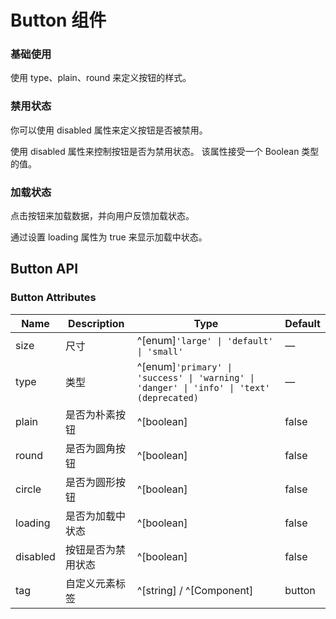 # Button 组件

### 基础使用

使用 type、plain、round 来定义按钮的样式。

<preview path="../examples/button/button.vue" ></preview>

### 禁用状态

你可以使用 disabled 属性来定义按钮是否被禁用。

使用 disabled 属性来控制按钮是否为禁用状态。 该属性接受一个 Boolean 类型的值。
<preview path="../examples/button/button-disable.vue" ></preview>

### 加载状态

点击按钮来加载数据，并向用户反馈加载状态。

通过设置 loading 属性为 true 来显示加载中状态。
<preview path="../examples/button/button-loading.vue" ></preview>

## Button API

### Button Attributes

| Name     | Description        | Type                                                                                      | Default |
| -------- | ------------------ | ----------------------------------------------------------------------------------------- | ------- |
| size     | 尺寸               | ^[enum]`'large' \| 'default' \| 'small'`                                                  | —       |
| type     | 类型               | ^[enum]`'primary' \| 'success' \| 'warning' \| 'danger' \| 'info' \| 'text' (deprecated)` | —       |
| plain    | 是否为朴素按钮     | ^[boolean]                                                                                | false   |
| round    | 是否为圆角按钮     | ^[boolean]                                                                                | false   |
| circle   | 是否为圆形按钮     | ^[boolean]                                                                                | false   |
| loading  | 是否为加载中状态   | ^[boolean]                                                                                | false   |
| disabled | 按钮是否为禁用状态 | ^[boolean]                                                                                | false   |
| tag      | 自定义元素标签     | ^[string] / ^[Component]                                                                  | button  |
